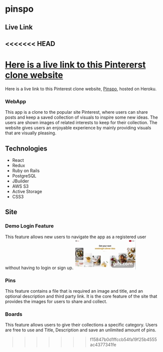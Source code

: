 # pinspo

## Live Link
<<<<<<< HEAD
---
[Here is a live link to this Pintererst clone website](https://pinspo.herokuapp.com/#/)
=======
Here is a live link to this Pinterest clone website, [Pinspo](https://pinspo.herokuapp.com/#/), hosted on Heroku.

### WebApp

This app is a clone to the popular site Pinterest, where users can share posts and keep a saved collection of visuals to inspire some new ideas. The users are shown images of related interests to keep for their collection. The website gives users an enjoyable experience by mainly providing visuals that are visually pleasing.

## Technologies
* React
* Redux
* Ruby on Rails
* PostgreSQL
* JBuilder
* AWS S3
* Active Storage
* CSS3

## Site
### Demo Login Feature
This feature allows new users to navigate the app as a registered user without having to login or sign up.
![demo-gif](https://github.com/janettetinoco/pinspo/blob/main/app/assets/images/demo.gif)


### Pins
This feature contains a file that is required an image and title, and an optional description and third party link. It is the core feature of the site that provides the images for users to share and collect.


### Boards
This feature allows users to give their collections a specific category. Users are free to use and Title, Description and save an unlimited amount of pins.

>>>>>>> f15847b0d1ffccb54fa19f25b4555ac4377341fe
